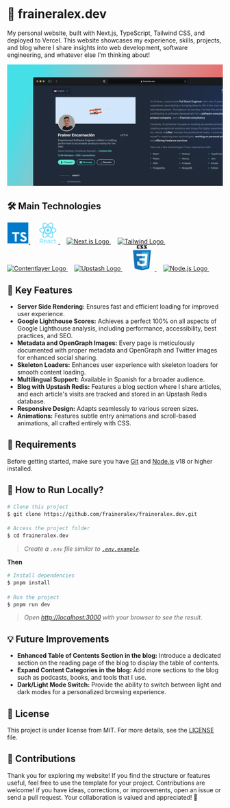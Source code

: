 # 🚀 fraineralex.dev

My personal website, built with Next.js, TypeScript, Tailwind CSS, and deployed to Vercel. This website showcases my experience, skills, projects, and blog where I share insights into web development, software engineering, and whatever else I'm thinking about!

![website image example](/public/og.jpg)

## 🛠️ Main Technologies

<a href="https://typescript.org">
  <img width="50" title="TypeScript" alt="TypeScript Logo" src="https://raw.githubusercontent.com/devicons/devicon/master/icons/typescript/typescript-original.svg">
</a> &#xa0; &#xa0;

<a href="https://www.react.org">
  <img width="50" title="React" alt="React Logo" src="https://raw.githubusercontent.com/devicons/devicon/master/icons/react/react-original-wordmark.svg">
</a> &#xa0; &#xa0;

<a href="https://nextjs.org">
  <img width="50" title="Next.js" alt="Next.js Logo" src="https://nextjs.org/favicon.ico">
</a> &#xa0; &#xa0;

<a href="https://tailwind.org">
  <img width="50" title="Tailwind" alt="Tailwind Logo" src="https://camo.githubusercontent.com/0568e2de313626b2bd9b96f326941b012d45e9a4db1a23aa78bd8036207e57f8/68747470733a2f2f7777772e766563746f726c6f676f2e7a6f6e652f6c6f676f732f7461696c77696e646373732f7461696c77696e646373732d69636f6e2e737667">
</a> &#xa0; &#xa0;

<a href="https://contentlayer.dev">
  <img width="50" title="ContentLayer" alt="Contentlayer Logo" src="https://contentlayer.dev/favicon/favicon-196x196.png">
</a> &#xa0; &#xa0;

<a href="https://upstash.com">
  <img width="50" title="Upstash" alt="Upstash Logo" src="https://upstash.com/icons/favicon-32x32.png">
</a> &#xa0; &#xa0;

<a href="">
  <img width="60" title="CSS" alt="CSS Logo" src="https://raw.githubusercontent.com/devicons/devicon/master/icons/css3/css3-original-wordmark.svg">
</a> &#xa0; &#xa0;

<a href="https:nodejs.org">
  <img width="43" title="Node.js" alt="Node.js Logo" src="https://static-00.iconduck.com/assets.00/node-js-icon-454x512-nztofx17.png">
</a> &#xa0; &#xa0;

###

## 🚀 Key Features

- **Server Side Rendering:** Ensures fast and efficient loading for improved user experience.
- **Google Lighthouse Scores:** Achieves a perfect 100% on all aspects of Google Lighthouse analysis, including performance, accessibility, best practices, and SEO.
- **Metadata and OpenGraph Images:** Every page is meticulously documented with proper metadata and OpenGraph and Twitter images for enhanced social sharing.
- **Skeleton Loaders:** Enhances user experience with skeleton loaders for smooth content loading.
- **Multilingual Support:** Available in Spanish for a broader audience.
- **Blog with Upstash Redis:** Features a blog section where I share articles, and each article's visits are tracked and stored in an Upstash Redis database.
- **Responsive Design:** Adapts seamlessly to various screen sizes.
- **Animations:** Features subtle entry animations and scroll-based animations, all crafted entirely with CSS.

## :checkered_flag: Requirements

Before getting started, make sure you have [Git](https://git-scm.com) and [Node.js](https://nodejs.org) v18 or higher installed.

## 🚀 How to Run Locally?

```bash
# Clone this project
$ git clone https://github.com/fraineralex/fraineralex.dev.git

# Access the project folder
$ cd fraineralex.dev
```

> *Create a `.env` file similar to [`.env.example`](https://github.com/fraineralex/fraineralex.dev/blob/main/.env.example).*

**Then**

```bash
# Install dependencies
$ pnpm install

# Run the project
$ pnpm run dev
```

> *Open [http://localhost:3000](http://localhost:3000) with your browser to see the result.*

## 💡 Future Improvements

- **Enhanced Table of Contents Section in the blog:**  Introduce a dedicated section on the reading page of the blog to display the table of contents.
- **Expand Content Categories in the blog:** Add more sections to the blog such as podcasts, books, and tools that I use.
- **Dark/Light Mode Switch:** Provide the ability to switch between light and dark modes for a personalized browsing experience.

## :memo: License ##

This project is under license from MIT. For more details, see the [LICENSE](/LICENSE.md) file.

## 🤝 Contributions

Thank you for exploring my website! If you find the structure or features useful, feel free to use the template for your project. Contributions are welcome! if you have ideas, corrections, or improvements, open an issue or send a pull request. Your collaboration is valued and appreciated! 🚀
